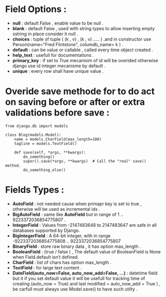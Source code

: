 # Field Options : 
- **null** : default False , enable value to be null . 
- **blank** : default False , used with string types to allow inserting empty sstring in place consider it null . 
- **choices** : tuple of tuple ( (k , v) , (k , v) ..... ) .and in constructor use Person(name="Fred Flintstone", columdb_name= k ) . 
- **default** : can be value or callable , called every time object created .
- **help_text** : usefull for documentations . 
- **primary_key** : if set to True mecanisim of id will be overided otherwise django use id integer mecanisme by default . 
- **unique** : every row shall have unique value .   


# Overide save methode for to do act on saving before or after or extra validations before save : 
```
from django.db import models

class Blog(models.Model):
    name = models.CharField(max_length=100)
    tagline = models.TextField()

    def save(self, *args, **kwargs):
        do_something()
        super().save(*args, **kwargs)  # Call the "real" save() method.
        do_something_else()
```

# Fields Types : 
- **AutoField** : not needed cause when primapr key is set to true , otherwise will be used as incremental ids . 
- **BigAutoField** : same like **AutoField** but in range of 1 .. 9223372036854775807 .
- **IntegerField** : Values from -2147483648 to 2147483647 are safe in all databases supported by Django.
- **BigIntegerField** : A 64-bit integer, with in range -9223372036854775808 .. 9223372036854775807
- **BinaryField** : store raw binary data , it has option max_length . 
- **BooleanField** : (true / false ) , The default value of BooleanField is None when Field.default isn’t defined.
- **CharField** : list of chars has option max_length . 
- **TextField** : for large text content . 
- **DateField(auto_now=False, auto_now_add=False, ...)** : datetime field but it if you set default value it will be usefull for tracking time of creating (auto_now = True) and last modified  = auto_now_add = True ) , be carfull must always use Model.save() to have such utilty  . 


